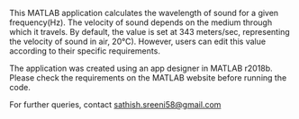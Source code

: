 
This MATLAB application calculates the wavelength of sound for a given frequency(Hz).
The velocity of sound depends on the medium through which it travels. By default, the value is set at 343 meters/sec, representing the velocity of sound in air, 20°C). However, users can edit this value according to their specific requirements.

The application was created using an app designer in MATLAB r2018b. Please check the requirements on the MATLAB website before running the code.

For further queries, contact sathish.sreeni58@gmail.com
